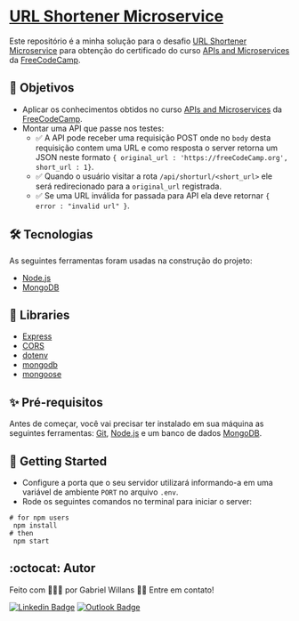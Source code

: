 # [URL Shortener Microservice](https://www.freecodecamp.org/learn/apis-and-microservices/apis-and-microservices-projects/url-shortener-microservice)

Este repositório é a minha solução para o desafio [URL Shortener Microservice](https://www.freecodecamp.org/learn/apis-and-microservices/apis-and-microservices-projects/url-shortener-microservice) para obtenção do certificado do curso  [APIs and Microservices](https://www.freecodecamp.org/learn/apis-and-microservices) da [FreeCodeCamp](https://www.freecodecamp.org).

## 🎌 Objetivos

- Aplicar os conhecimentos obtidos no curso [APIs and Microservices](https://www.freecodecamp.org/learn/apis-and-microservices) da [FreeCodeCamp](https://www.freecodecamp.org).
- Montar uma API que passe nos testes:
	- :white_check_mark: A API pode receber uma requisição POST onde no ```body``` desta requisição contem uma URL e como resposta o server retorna um JSON neste formato ```{ original_url : 'https://freeCodeCamp.org', short_url : 1}```.
	- :white_check_mark: Quando o usuário visitar a rota ```/api/shorturl/<short_url>``` ele será redirecionado para a ```original_url``` registrada. 
	- :white_check_mark: Se uma URL inválida for passada para API ela deve retornar ```{ error : "invalid url" }```.

## 🛠 Tecnologias

As seguintes ferramentas foram usadas na construção do projeto:

- [Node.js](https://nodejs.org/)
- [MongoDB](https://www.mongodb.com)

## 📁 Libraries

- [Express](https://expressjs.com/)
- [CORS](https://www.npmjs.com/package/cors)
- [dotenv](https://www.npmjs.com/package/dotenv)
- [mongodb](https://www.npmjs.com/package/mongodb)
- [mongoose](https://www.npmjs.com/package/mongoose)

## ✨ Pré-requisitos

Antes de começar, você vai precisar ter instalado em sua máquina as seguintes ferramentas:
[Git](https://git-scm.com), [Node.js](https://nodejs.org/en/) e um banco de dados [MongoDB](https://www.mongodb.com).

## 🚀 Getting Started

- Configure a porta que o seu servidor utilizará informando-a em uma variável de ambiente ```PORT``` no arquivo ```.env```.
- Rode os seguintes comandos no terminal para iniciar o server:

```
# for npm users
 npm install
# then 
 npm start
```
## :octocat: Autor

Feito com 👨🏻‍💻 por Gabriel Willans 👋🏽 Entre em contato!

[![Linkedin Badge](https://img.shields.io/badge/-Gabriel-blue?style=flat-square&logo=Linkedin&logoColor=white&link=https://www.linkedin.com/in/gabriel-willans-780754200/)](https://www.linkedin.com/in/gabriel-willans-780754200/) [![Outlook Badge](https://img.shields.io/badge/-g.willans@outlook.com-00a0ee?style=flat-square&logo=microsoftoutlook&logoColor=white&link=mailto:g.willans@outlook.com)](mailto:g.willans@outlook.com)

